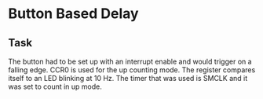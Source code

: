 # Button Based Delay

## Task
The button had to be set up with an interrupt enable and would trigger on a falling edge.  CCR0 is used for the up counting mode.  The register compares itself to an LED blinking at 10 Hz.  The timer that was used is SMCLK and it was set to count in up mode.
